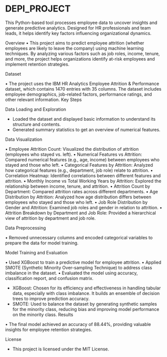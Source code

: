 # DEPI_PROJECT
This Python-based tool processes employee data to uncover insights and generate predictive analytics. Designed for HR professionals and team leads, it helps identify key factors influencing organizational dynamics.

Overview
• This project aims to predict employee attrition (whether employees are likely to leave the company) using machine learning techniques. By analyzing various factors such as job roles, income, tenure, and more, the project helps organizations identify at-risk employees and implement retention strategies.

Dataset

  • The project uses the IBM HR Analytics Employee Attrition & Performance dataset, which contains 1470 entries with 35 columns. The dataset includes employee demographics, job-related factors, performance ratings, and other relevant information.
Key Steps

Data Loading and Exploration
  -	Loaded the dataset and displayed basic information to understand its structure and contents.
  -	Generated summary statistics to get an overview of numerical features.

Data Visualization

  •	Employee Attrition Count: Visualized the distribution of attrition (employees who stayed vs. left).
  •	Numerical Features vs Attrition: Compared numerical features (e.g., age, income) between employees who stayed and those who left.
  •	Categorical Features by Attrition: Analyzed how categorical features (e.g., department, job role) relate to attrition.
  •	Correlation Heatmap: Identified correlations between different features and attrition.
  •	Monthly Income vs Total Working Years by Attrition: Explored the relationship between income, tenure, and attrition.
  •	Attrition Count by Department: Compared attrition rates across different departments.
  •	Age Distribution by Attrition: Analyzed how age distribution differs between employees who stayed and those who left.
  •	Job Role Distribution by Gender and Attrition: Examined job roles and gender in relation to attrition.
  •	Attrition Breakdown by Department and Job Role: Provided a hierarchical view of attrition by department and job role.

Data Preprocessing

  •	Removed unnecessary columns and encoded categorical variables to prepare the data for model training.

Model Training and Evaluation

  •	Used XGBoost to train a predictive model for employee attrition.
  •	Applied SMOTE (Synthetic Minority Over-sampling Technique) to address class imbalance in the dataset.
  •	Evaluated the model using accuracy, classification report, and confusion matrix.


  -	XGBoost: Chosen for its efficiency and effectiveness in handling tabular data, especially with class imbalance. It builds an ensemble of decision trees to improve prediction accuracy.
  -	SMOTE: Used to balance the dataset by generating synthetic samples for the minority class, reducing bias and improving model performance on the minority class.
Results

  • The final model achieved an accuracy of 88.44%, providing valuable insights for employee retention strategies.


License
  - This project is licensed under the MIT License.
